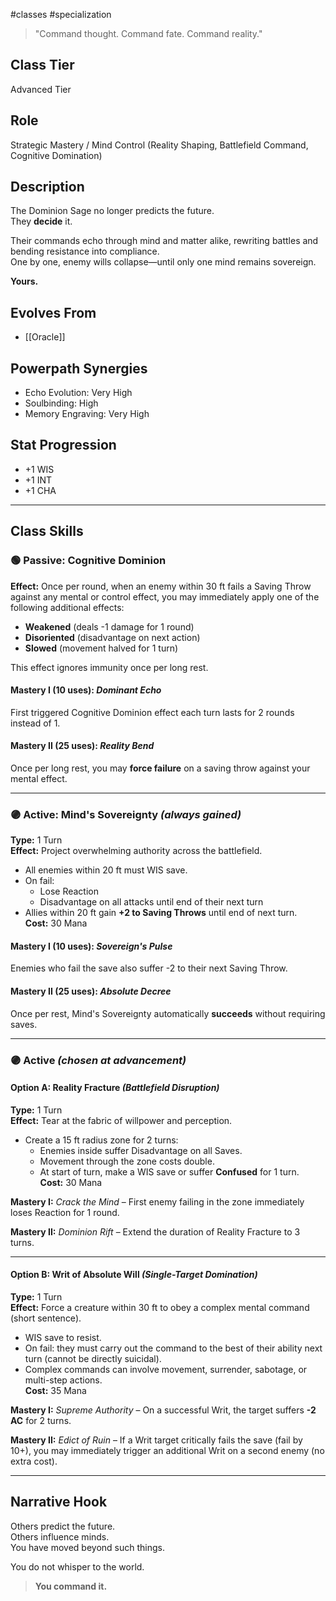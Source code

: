#classes #specialization 

> "Command thought. Command fate. Command reality."

## Class Tier  
Advanced Tier

## Role  
Strategic Mastery / Mind Control (Reality Shaping, Battlefield Command, Cognitive Domination)

## Description  
The Dominion Sage no longer predicts the future.  
They **decide** it.

Their commands echo through mind and matter alike, rewriting battles and bending resistance into compliance.  
One by one, enemy wills collapse—until only one mind remains sovereign.

**Yours.**

## Evolves From  
- [[Oracle]]

## Powerpath Synergies  
- Echo Evolution: Very High  
- Soulbinding: High  
- Memory Engraving: Very High

## Stat Progression  
- +1 WIS  
- +1 INT  
- +1 CHA

---

## Class Skills

### 🟢 Passive: **Cognitive Dominion**  
**Effect:** Once per round, when an enemy within 30 ft fails a Saving Throw against any mental or control effect, you may immediately apply one of the following additional effects:  
- **Weakened** (deals -1 damage for 1 round)  
- **Disoriented** (disadvantage on next action)  
- **Slowed** (movement halved for 1 turn)

This effect ignores immunity once per long rest.

#### Mastery I (10 uses): *Dominant Echo*  
First triggered Cognitive Dominion effect each turn lasts for 2 rounds instead of 1.

#### Mastery II (25 uses): *Reality Bend*  
Once per long rest, you may **force failure** on a saving throw against your mental effect.

---

### 🟣 Active: **Mind's Sovereignty** *(always gained)*  
**Type:** 1 Turn  
**Effect:** Project overwhelming authority across the battlefield.  
- All enemies within 20 ft must WIS save.  
- On fail:  
  - Lose Reaction  
  - Disadvantage on all attacks until end of their next turn  
- Allies within 20 ft gain **+2 to Saving Throws** until end of next turn.  
**Cost:** 30 Mana

#### Mastery I (10 uses): *Sovereign's Pulse*  
Enemies who fail the save also suffer -2 to their next Saving Throw.

#### Mastery II (25 uses): *Absolute Decree*  
Once per rest, Mind's Sovereignty automatically **succeeds** without requiring saves.

---

### 🟣 Active *(chosen at advancement)*

#### Option A: **Reality Fracture** *(Battlefield Disruption)*  
**Type:** 1 Turn  
**Effect:** Tear at the fabric of willpower and perception.  
- Create a 15 ft radius zone for 2 turns:  
  - Enemies inside suffer Disadvantage on all Saves.  
  - Movement through the zone costs double.  
  - At start of turn, make a WIS save or suffer **Confused** for 1 turn.  
**Cost:** 30 Mana

**Mastery I:** *Crack the Mind* – First enemy failing in the zone immediately loses Reaction for 1 round.

**Mastery II:** *Dominion Rift* – Extend the duration of Reality Fracture to 3 turns.

---

#### Option B: **Writ of Absolute Will** *(Single-Target Domination)*  
**Type:** 1 Turn  
**Effect:** Force a creature within 30 ft to obey a complex mental command (short sentence).  
- WIS save to resist.  
- On fail: they must carry out the command to the best of their ability next turn (cannot be directly suicidal).  
- Complex commands can involve movement, surrender, sabotage, or multi-step actions.  
**Cost:** 35 Mana

**Mastery I:** *Supreme Authority* – On a successful Writ, the target suffers **-2 AC** for 2 turns.

**Mastery II:** *Edict of Ruin* – If a Writ target critically fails the save (fail by 10+), you may immediately trigger an additional Writ on a second enemy (no extra cost).

---

## Narrative Hook  
Others predict the future.  
Others influence minds.  
You have moved beyond such things.

You do not whisper to the world.  
> **You command it.**